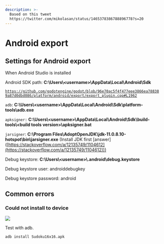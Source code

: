 ```yaml
---
description: >-
  Based on this tweet
  https://twitter.com/mikolasan/status/1465378386788896778?s=20
---
```


# Android export

## Settings for Android export

When Android Studio is installed

Android SDK path: **C:\Users\\\<username>\AppData\Local\Android\Sdk**

[`https://github.com/godotengine/godot/blob/96e70ac5f4f477eee3866ea788389a87d0dbd086/platform/android/export/export_plugin.cpp#L1962`](https://github.com/godotengine/godot/blob/96e70ac5f4f477eee3866ea788389a87d0dbd086/platform/android/export/export\_plugin.cpp#L1962)

`adb`: **C:\Users\\\<username>\AppData\Local\Android\Sdk\platform-tools\adb.exe**

`apksigner:` **C:\Users\\\<username>\AppData\Local\Android\Sdk\build-tools\\\<build tools version>\apksigner.bat**

`jarsigner`: **C:\Program Files\AdoptOpenJDK\jdk-11.0.8.10-hotspot\bin\jarsigner.exe** (Install JDK first \[answer]\([https://stackoverflow.com/a/12135749/1104612](https://stackoverflow.com/a/12135749/1104612)))

Debug keystore: **C:\Users\\\<username>\\.android\debug.keystore**

Debug keystore user: androiddebugkey

Debug keystore password: android



## Common errors

### Could not install to device

![](<.gitbook/assets/2021-11-29 23\_59\_58-Godot Engine - Sudoku16x16 - Main.tscn.png>)

Test with adb.&#x20;

```
adb install Sudoku16x16.apk
```
